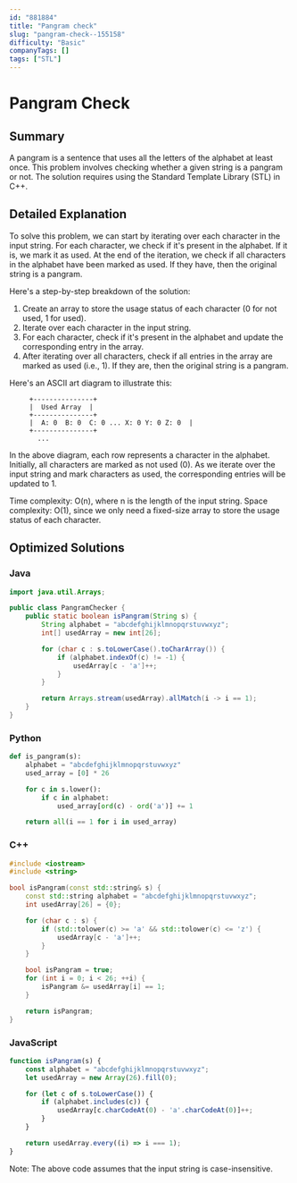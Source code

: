 ```yaml
---
id: "881884"
title: "Pangram check"
slug: "pangram-check--155158"
difficulty: "Basic"
companyTags: []
tags: ["STL"]
---
```


# Pangram Check

## Summary

A pangram is a sentence that uses all the letters of the alphabet at least once. This problem involves checking whether a given string is a pangram or not. The solution requires using the Standard Template Library (STL) in C++.

## Detailed Explanation

To solve this problem, we can start by iterating over each character in the input string. For each character, we check if it's present in the alphabet. If it is, we mark it as used. At the end of the iteration, we check if all characters in the alphabet have been marked as used. If they have, then the original string is a pangram.

Here's a step-by-step breakdown of the solution:

1. Create an array to store the usage status of each character (0 for not used, 1 for used).
2. Iterate over each character in the input string.
3. For each character, check if it's present in the alphabet and update the corresponding entry in the array.
4. After iterating over all characters, check if all entries in the array are marked as used (i.e., 1). If they are, then the original string is a pangram.

Here's an ASCII art diagram to illustrate this:

```
     +---------------+
     |  Used Array  |
     +---------------+
     |  A: 0  B: 0  C: 0 ... X: 0 Y: 0 Z: 0  |
     +---------------+
       ...
```

In the above diagram, each row represents a character in the alphabet. Initially, all characters are marked as not used (0). As we iterate over the input string and mark characters as used, the corresponding entries will be updated to 1.

Time complexity: O(n), where n is the length of the input string.
Space complexity: O(1), since we only need a fixed-size array to store the usage status of each character.

## Optimized Solutions

### Java
```java
import java.util.Arrays;

public class PangramChecker {
    public static boolean isPangram(String s) {
        String alphabet = "abcdefghijklmnopqrstuvwxyz";
        int[] usedArray = new int[26];

        for (char c : s.toLowerCase().toCharArray()) {
            if (alphabet.indexOf(c) != -1) {
                usedArray[c - 'a']++;
            }
        }

        return Arrays.stream(usedArray).allMatch(i -> i == 1);
    }
}
```

### Python
```python
def is_pangram(s):
    alphabet = "abcdefghijklmnopqrstuvwxyz"
    used_array = [0] * 26

    for c in s.lower():
        if c in alphabet:
            used_array[ord(c) - ord('a')] += 1

    return all(i == 1 for i in used_array)
```

### C++
```cpp
#include <iostream>
#include <string>

bool isPangram(const std::string& s) {
    const std::string alphabet = "abcdefghijklmnopqrstuvwxyz";
    int usedArray[26] = {0};

    for (char c : s) {
        if (std::tolower(c) >= 'a' && std::tolower(c) <= 'z') {
            usedArray[c - 'a']++;
        }
    }

    bool isPangram = true;
    for (int i = 0; i < 26; ++i) {
        isPangram &= usedArray[i] == 1;
    }

    return isPangram;
}
```

### JavaScript
```javascript
function isPangram(s) {
    const alphabet = "abcdefghijklmnopqrstuvwxyz";
    let usedArray = new Array(26).fill(0);

    for (let c of s.toLowerCase()) {
        if (alphabet.includes(c)) {
            usedArray[c.charCodeAt(0) - 'a'.charCodeAt(0)]++;
        }
    }

    return usedArray.every((i) => i === 1);
}
```

Note: The above code assumes that the input string is case-insensitive.